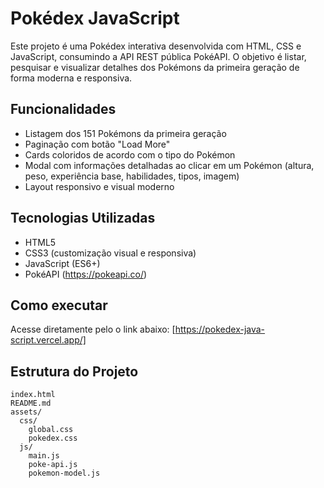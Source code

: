 # Pokédex JavaScript

Este projeto é uma Pokédex interativa desenvolvida com HTML, CSS e JavaScript, consumindo a API REST pública PokéAPI. O objetivo é listar, pesquisar e visualizar detalhes dos Pokémons da primeira geração de forma moderna e responsiva.

## Funcionalidades

- Listagem dos 151 Pokémons da primeira geração
- Paginação com botão "Load More"
- Cards coloridos de acordo com o tipo do Pokémon
- Modal com informações detalhadas ao clicar em um Pokémon (altura, peso, experiência base, habilidades, tipos, imagem)
- Layout responsivo e visual moderno

## Tecnologias Utilizadas

- HTML5
- CSS3 (customização visual e responsiva)
- JavaScript (ES6+)
- PokéAPI (https://pokeapi.co/)

## Como executar

Acesse diretamente pelo o link abaixo:
[https://pokedex-java-script.vercel.app/]

## Estrutura do Projeto

```
index.html
README.md
assets/
  css/
    global.css
    pokedex.css
  js/
    main.js
    poke-api.js
    pokemon-model.js